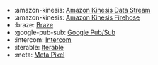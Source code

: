 <!-- To add an entry, first add an SVG logo in overrides/.icons, then add a new line item in the table. Wrap the icon filename in colons to reference it. -->

<div class="grid cards" markdown>

- :amazon-kinesis: [Amazon Kinesis Data Stream](../data/destinations/kinesis-data-stream.md)
- :amazon-kinesis: [Amazon Kinesis Firehose](../data/destinations/kinesis-firehose.md)
- :braze: [Braze](../data/destinations/braze.md)
- :google-pub-sub: [Google Pub/Sub](../data/destinations/google-pub-sub.md)
- :intercom: [Intercom](../data/destinations/intercom.md)
- :iterable: [Iterable](../data/destinations/iterable.md)
- :meta: [Meta Pixel](../data/destinations/meta-pixel.md)

</div>